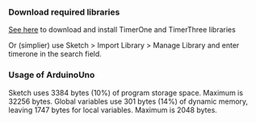 ### Download required libraries
[See here](http://playground.arduino.cc/Code/Timer1 "Arduino Playground") 
to download and install TimerOne and TimerThree libraries

Or (simplier) use Sketch > Import Library > Manage Library 
and enter timerone in the search field.

### Usage of ArduinoUno
Sketch uses 3384 bytes (10%) of program storage space. Maximum is 32256 bytes.
Global variables use 301 bytes (14%) of dynamic memory, leaving 1747 bytes for local variables. Maximum is 2048 bytes.